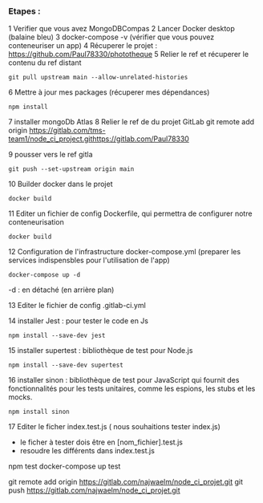 ### Etapes :

1 Verifier que vous avez MongoDBCompas
2 Lancer Docker desktop (balaine bleu)
3 docker-compose -v (vérifier que vous pouvez conteneuriser un app)
4 Récuperer le projet : https://github.com/Paul78330/phototheque
5 Relier le ref et récuperer le contenu du ref distant

```
git pull upstream main --allow-unrelated-histories
```

6 Mettre à jour mes packages (récuperer mes dépendances)

```
npm install
```

7 installer mongoDb Atlas
8 Relier le ref de du projet GitLab git remote add origin https://gitlab.com/tms-team1/node_ci_project.githttps://gitlab.com/Paul78330

9 pousser vers le ref gitla

```
git push --set-upstream origin main
```

10 Builder docker dans le projet

```
docker build
```

11 Editer un fichier de config Dockerfile, qui permettra de configurer notre conteneurisation

```
docker build
```

12 Configuration de l'infrastructure docker-compose.yml (preparer les services indispensbles pour l'utilisation de l'app)

```
docker-compose up -d
```

-d : en détaché (en arrière plan)

13 Editer le fichier de config .gitlab-ci.yml

14 installer Jest : pour tester le code en Js

```
npm install --save-dev jest
```

15 installer supertest : bibliothèque de test pour Node.js

```
npm install --save-dev supertest
```

16 installer sinon : bibliothèque de test pour JavaScript qui fournit des fonctionnalités pour les tests unitaires, comme les espions, les stubs et les mocks.

```
npm install sinon
```

17 Editer le ficher index.test.js ( nous souhaitions tester index.js)

* le ficher à tester dois être en [nom_fichier].test.js
* resoudre les différents dans index.test.js


npm test
docker-compose up test

git remote add origin https://gitlab.com/najwaelm/node_ci_projet.git
git push https://gitlab.com/najwaelm/node_ci_projet.git